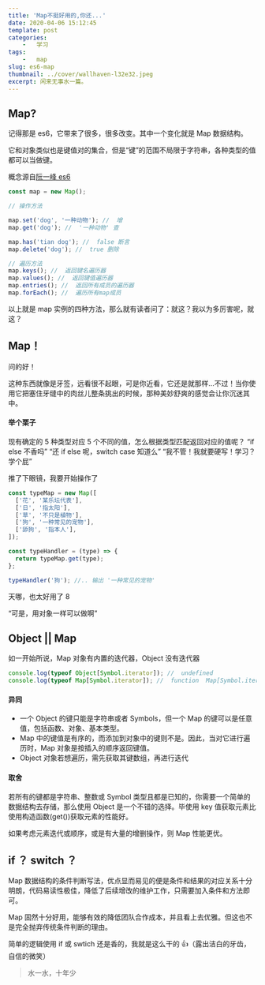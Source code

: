 ```yaml
---
title: 'Map不挺好用的,你还...'
date: 2020-04-06 15:12:45
template: post
categories:
	-	学习
tags: 
	-	map
slug: es6-map
thumbnail: ../cover/wallhaven-l32e32.jpeg
excerpt: 闲来无事水一篇。
---
```


## Map?

记得那是 es6，它带来了很多，很多改变。其中一个变化就是 Map 数据结构。

它和对象类似也是键值对的集合，但是“键”的范围不局限于字符串，各种类型的值都可以当做键。

概念源自[阮一峰 es6](https://es6.ruanyifeng.com/#docs/set-map#Map)

```js
const map = new Map();

// 操作方法

map.set('dog', '一种动物'); //  增
map.get('dog'); //  '一种动物' 查

map.has('tian dog'); //  false 断言
map.delete('dog'); //  true 删除

// 遍历方法
map.keys(); //  返回键名遍历器
map.values(); //  返回键值遍历器
map.entries(); //  返回所有成员的遍历器
map.forEach(); //  遍历所有map成员
```

以上就是 map 实例的四种方法，那么就有读者问了：就这？我以为多厉害呢，就这？

## Map！

问的好！

这种东西就像是牙签，远看很不起眼，可是你近看，它还是就那样...不过！当你使用它把塞住牙缝中的肉丝儿整条挑出的时候，那种美妙舒爽的感觉会让你沉迷其中。

#### 举个栗子

现有确定的 5 种类型对应 5 个不同的值，怎么根据类型匹配返回对应的值呢？
“if else 不香吗”
“还 if else 呢，switch case 知道么”
“我不管！我就要硬写！学习？学个屁”

推了下眼镜，我要开始操作了

```js
const typeMap = new Map([
  ['花', '某乐坛代表'],
  ['日', '指太阳'],
  ['草', '不只是植物'],
  ['狗', '一种常见的宠物'],
  ['舔狗', '指本人'],
]);

const typeHandler = (type) => {
  return typeMap.get(type);
};

typeHandler('狗'); //.. 输出 '一种常见的宠物'
```

天哪，也太好用了 8

“可是，用对象一样可以做啊”

## Object || Map

如一开始所说，Map 对象有内置的迭代器，Object 没有迭代器

```js
console.log(typeof Object[Symbol.iterator]); //  undefined
console.log(typeof Map[Symbol.iterator]); //  function  Map[Symbol.iterator] == Map.entries()
```

#### 异同

- 一个 Object 的键只能是字符串或者 Symbols，但一个 Map 的键可以是任意值，包括函数、对象、基本类型。
- Map 中的键值是有序的，而添加到对象中的键则不是。因此，当对它进行遍历时，Map 对象是按插入的顺序返回键值。
- Object 对象若想遍历，需先获取其键数组，再进行迭代

#### 取舍

若所有的键都是字符串、整数或 Symbol 类型且都是已知的，你需要一个简单的数据结构去存储，那么使用 Object 是一个不错的选择。毕使用 key 值获取元素比使用构造函数(get())获取元素的性能好。

如果考虑元素迭代或顺序，或是有大量的增删操作，则 Map 性能更优。

## if ？ switch ？

Map 数据结构的条件判断写法，优点显而易见的便是条件和结果的对应关系十分明朗，代码易读性极佳，降低了后续增改的维护工作，只需要加入条件和方法即可。

Map 固然十分好用，能够有效的降低团队合作成本，并且看上去优雅。但这也不是完全抛弃传统条件判断的理由。

简单的逻辑使用 if 或 swtich 还是香的，我就是这么干的 👍（露出洁白的牙齿，自信的微笑）

> 水一水，十年少
